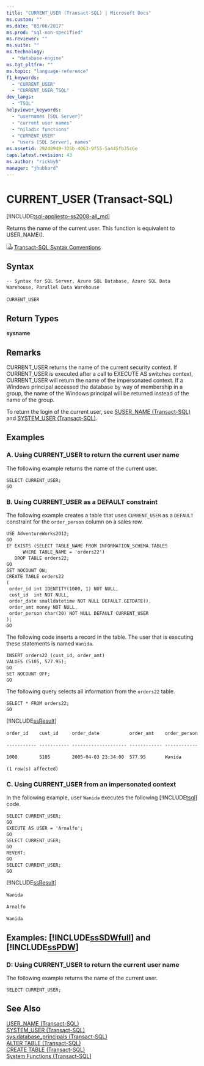 ```yaml
---
title: "CURRENT_USER (Transact-SQL) | Microsoft Docs"
ms.custom: ""
ms.date: "03/06/2017"
ms.prod: "sql-non-specified"
ms.reviewer: ""
ms.suite: ""
ms.technology: 
  - "database-engine"
ms.tgt_pltfrm: ""
ms.topic: "language-reference"
f1_keywords: 
  - "CURRENT_USER"
  - "CURRENT_USER_TSQL"
dev_langs: 
  - "TSQL"
helpviewer_keywords: 
  - "usernames [SQL Server]"
  - "current user names"
  - "niladic functions"
  - "CURRENT_USER"
  - "users [SQL Server], names"
ms.assetid: 29248949-325b-4063-9f55-5a445fb35c6e
caps.latest.revision: 43
ms.author: "rickbyh"
manager: "jhubbard"
---
```

# CURRENT_USER (Transact-SQL)
[!INCLUDE[tsql-appliesto-ss2008-all_md](../../a9retired/includes/tsql-appliesto-ss2008-all-md.md)]

  Returns the name of the current user. This function is equivalent to USER_NAME().  
  
 ![Topic link icon](../../a9notintoc/media/topic-link.gif "Topic link icon") [Transact-SQL Syntax Conventions](../../t-sql/language-elements/transact-sql-syntax-conventions-transact-sql.md)  
  
## Syntax  
  
```  
-- Syntax for SQL Server, Azure SQL Database, Azure SQL Data Warehouse, Parallel Data Warehouse  
  
CURRENT_USER  
```  
  
## Return Types  
 **sysname**  
  
## Remarks  
 CURRENT_USER returns the name of the current security context. If CURRENT_USER is executed after a call to EXECUTE AS switches context, CURRENT_USER will return the name of the impersonated context. If a Windows principal accessed the database by way of membership in a group, the name of the Windows principal will be returned instead of the name of the group.  
  
 To return the login of the current user, see [SUSER_NAME &#40;Transact-SQL&#41;](../../t-sql/functions/suser-name-transact-sql.md) and [SYSTEM_USER &#40;Transact-SQL&#41;](../../t-sql/functions/system-user-transact-sql.md).  
  
## Examples  
  
### A. Using CURRENT_USER to return the current user name  
 The following example returns the name of the current user.  
  
```  
SELECT CURRENT_USER;  
GO  
```  
  
### B. Using CURRENT_USER as a DEFAULT constraint  
 The following example creates a table that uses `CURRENT_USER` as a `DEFAULT` constraint for the `order_person` column on a sales row.  
  
```  
USE AdventureWorks2012;  
GO  
IF EXISTS (SELECT TABLE_NAME FROM INFORMATION_SCHEMA.TABLES  
      WHERE TABLE_NAME = 'orders22')  
   DROP TABLE orders22;  
GO  
SET NOCOUNT ON;  
CREATE TABLE orders22  
(  
 order_id int IDENTITY(1000, 1) NOT NULL,  
 cust_id  int NOT NULL,  
 order_date smalldatetime NOT NULL DEFAULT GETDATE(),  
 order_amt money NOT NULL,  
 order_person char(30) NOT NULL DEFAULT CURRENT_USER  
);  
GO  
```  
  
 The following code inserts a record in the table. The user that is executing these statements is named `Wanida`.  
  
```  
INSERT orders22 (cust_id, order_amt)  
VALUES (5105, 577.95);  
GO  
SET NOCOUNT OFF;  
GO  
```  
  
 The following query selects all information from the `orders22` table.  
  
```  
SELECT * FROM orders22;  
GO  
```  
  
 [!INCLUDE[ssResult](../../relational-databases/includes/ssresult-md.md)]  
  
 `order_id    cust_id     order_date           order_amt    order_person`  
  
 `----------- ----------- -------------------- ------------ ------------`  
  
 `1000        5105        2005-04-03 23:34:00  577.95       Wanida`  
  
 `(1 row(s) affected)`  
  
### C. Using CURRENT_USER from an impersonated context  
 In the following example, user `Wanida` executes the following [!INCLUDE[tsql](../../a9notintoc/includes/tsql-md.md)] code.  
  
```  
SELECT CURRENT_USER;  
GO  
EXECUTE AS USER = 'Arnalfo';  
GO  
SELECT CURRENT_USER;  
GO  
REVERT;  
GO  
SELECT CURRENT_USER;  
GO  
```  
  
 [!INCLUDE[ssResult](../../relational-databases/includes/ssresult-md.md)]  
  
 `Wanida`  
  
 `Arnalfo`  
  
 `Wanida`  
  
## Examples: [!INCLUDE[ssSDWfull](../../a9notintoc/includes/sssdwfull-md.md)] and [!INCLUDE[ssPDW](../../a9notintoc/includes/sspdw-md.md)]  
  
### D: Using CURRENT_USER to return the current user name  
 The following example returns the name of the current user.  
  
```  
SELECT CURRENT_USER;  
```  
  
## See Also  
 [USER_NAME &#40;Transact-SQL&#41;](../../t-sql/functions/user-name-transact-sql.md)   
 [SYSTEM_USER &#40;Transact-SQL&#41;](../../t-sql/functions/system-user-transact-sql.md)   
 [sys.database_principals &#40;Transact-SQL&#41;](../../relational-databases/reference/system-catalog-views/sys.database-principals-transact-sql.md)   
 [ALTER TABLE &#40;Transact-SQL&#41;](../../t-sql/statements/alter-table-transact-sql.md)   
 [CREATE TABLE &#40;Transact-SQL&#41;](../../t-sql/statements/create-table-transact-sql.md)   
 [System Functions &#40;Transact-SQL&#41;](../../relational-databases/reference/system-functions/system-functions-transact-sql.md)  
  
  

